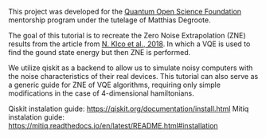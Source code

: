 This project was developed for the [Quantum Open Science Foundation](https://qosf.org/) mentorship program 
under the tutelage of Matthias Degroote.

The goal of this tutorial is to recreate the Zero Noise Extrapolation (ZNE) results from the article from 
[N. Klco et al., 2018](https://arxiv.org/abs/1803.03326). In which a VQE is used to find the gound state energy but 
then ZNE is performed.

We utilize qiskit as a backend to allow us to simulate noisy computers with the noise characteristics of their real devices. 
This tutorial can also serve as a generic guide for ZNE of VQE algorithms, requiring only simple modifications in the case of
4-dimensional hamiltonians.  	


Qiskit instalation guide: https://qiskit.org/documentation/install.html
Mitiq instalation guide: https://mitiq.readthedocs.io/en/latest/README.html#installation
